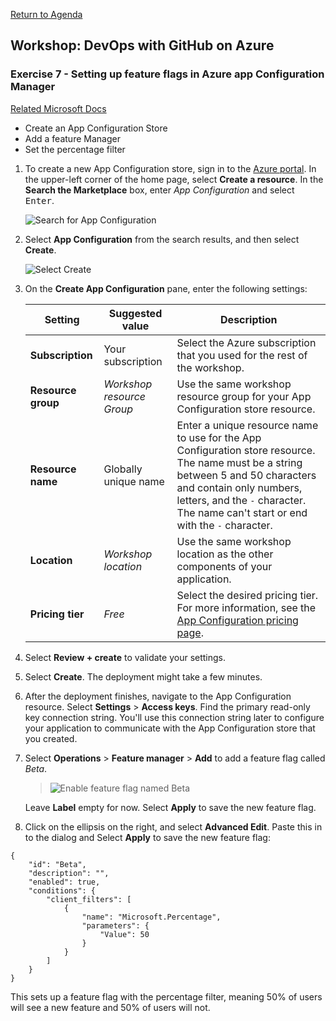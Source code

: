 
[Return to Agenda](README.md)
<br/>

## Workshop: DevOps with GitHub on Azure

### Exercise 7 - Setting up feature flags in Azure app Configuration Manager 




 [Related Microsoft Docs](https://docs.microsoft.com/en-us/azure/azure-app-configuration/quickstart-feature-flag-aspnet-core?tabs=core3x)
 - Create an App Configuration Store
 - Add a feature Manager
 - Set the percentage filter


1. To create a new App Configuration store, sign in to the [Azure portal](https://portal.azure.com). In the upper-left corner of the home page, select **Create a resource**. In the **Search the Marketplace** box, enter *App Configuration* and select <kbd>Enter</kbd>.

    ![Search for App Configuration](media/azure-portal-search.png)

1. Select **App Configuration** from the search results, and then select **Create**.

    ![Select Create](media/azure-portal-app-configuration-create.png)

1. On the **Create App Configuration** pane, enter the following settings:

    | Setting | Suggested value | Description |
    |---|---|---|
    | **Subscription** | Your subscription | Select the Azure subscription that you used for the rest of the workshop. |
    | **Resource group** | *Workshop resource Group* | Use the same workshop resource group for your App Configuration store resource. |
    | **Resource name** | Globally unique name | Enter a unique resource name to use for the App Configuration store resource. The name must be a string between 5 and 50 characters and contain only numbers, letters, and the `-` character. The name can't start or end with the `-` character. |
    | **Location** | *Workshop location* | Use the same  workshop location as the other components of your application. |
    | **Pricing tier** | *Free* | Select the desired pricing tier. For more information, see the [App Configuration pricing page](https://azure.microsoft.com/pricing/details/app-configuration). |

1. Select **Review + create** to validate your settings.

1. Select **Create**. The deployment might take a few minutes.

1. After the deployment finishes, navigate to the App Configuration resource. Select **Settings** > **Access keys**. Find the primary read-only key connection string. You'll use this connection string later to configure your application to communicate with the App Configuration store that you created.

1. Select **Operations** > **Feature manager** > **Add** to add a feature flag called *Beta*.

     > ![Enable feature flag named Beta](media/add-beta-feature-flag.png)

    Leave **Label** empty for now. Select **Apply** to save the new feature flag.

1. Click on the ellipsis on the right, and select **Advanced Edit**.  Paste this in to the dialog and Select **Apply** to save the new feature flag:

```dotnetcli 
{
	"id": "Beta",
	"description": "",
	"enabled": true,
	"conditions": {
		"client_filters": [
			{
				"name": "Microsoft.Percentage",
				"parameters": {
					"Value": 50
				}
			}
		]
	}
}
```

This sets up a feature flag with the percentage filter, meaning 50% of users will see a new feature and 50% of users will not.  



